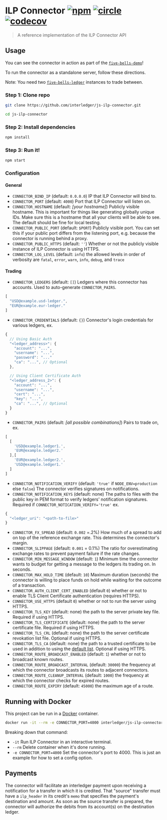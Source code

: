 # ILP Connector [![npm][npm-image]][npm-url] [![circle][circle-image]][circle-url] [![codecov][codecov-image]][codecov-url]

[npm-image]: https://img.shields.io/npm/v/ilp-connector.svg?style=flat
[npm-url]: https://npmjs.org/package/ilp-connector
[circle-image]: https://circleci.com/gh/interledger/js-ilp-connector.svg?style=shield
[circle-url]: https://circleci.com/gh/interledger/js-ilp-connector
[codecov-image]: https://codecov.io/gh/interledger/js-ilp-connector/branch/master/graph/badge.svg
[codecov-url]: https://codecov.io/gh/interledger/js-ilp-connector

> A reference implementation of the ILP Connector API

## Usage

You can see the connector in action as part of the [`five-bells-demo`](https://github.com/interledger/five-bells-demo)!

To run the connector as a standalone server, follow these directions.

Note: You need two [`five-bells-ledger`](https://github.com/interledger/five-bells-ledger) instances to trade between.

### Step 1: Clone repo

``` sh
git clone https://github.com/interledger/js-ilp-connector.git

cd js-ilp-connector
```
### Step 2: Install dependencies

``` sh
npm install
```

### Step 3: Run it!

``` sh
npm start
```

### Configuration

#### General

* `CONNECTOR_BIND_IP` (default: `0.0.0.0`) IP that ILP Connector will bind to.
* `CONNECTOR_PORT` (default: `4000`) Port that ILP Connector will listen on.
* `CONNECTOR_HOSTNAME` (default: *[your hostname]*) Publicly visible hostname. This is important for things like generating globally unique IDs. Make sure this is a hostname that all your clients will be able to see. The default should be fine for local testing.
* `CONNECTOR_PUBLIC_PORT` (default: `$PORT`) Publicly visible port. You can set this if your public port differs from the listening port, e.g. because the connector is running behind a proxy.
* `CONNECTOR_PUBLIC_HTTPS` (default: `''`) Whether or not the publicly visible instance of ILP Connector is using HTTPS.
* `CONNECTOR_LOG_LEVEL` (default: `info`) the allowed levels in order of verbosity are `fatal`, `error`, `warn`, `info`, `debug`, and `trace`

#### Trading

* `CONNECTOR_LEDGERS` (default: `[]`) Ledgers where this connector has accounts. Used to auto-generate `CONNECTOR_PAIRS`.
```js
[
  "USD@example.usd-ledger.",
  "EUR@example.eur-ledger."
]
```
* `CONNECTOR_CREDENTIALS` (default: `{}`) Connector's login credentials for various ledgers, ex.
```js
{
  // Using Basic Auth
  "<ledger_address>": {
    "account": "...",
    "username": "...",
    "password": "..."
    "ca": "...", // Optional
  },

  // Using Client Certificate Auth
  "<ledger_address_2>": {
    "account": "...",
    "username": "...",
    "cert": "...",
    "key": "...",
    "ca": "...", // Optional
  }
}
```
* `CONNECTOR_PAIRS` (default: *[all possible combinations]*) Pairs to trade on, ex.
```js
[
  [
    'USD@example.ledger1.',
    'EUR@example.ledger2.'
  ],[
    'EUR@example.ledger2.',
    'USD@example.ledger1.'
  ]
]
```

* `CONNECTOR_NOTIFICATION_VERIFY` (default: `'true'` if `NODE_ENV=production` else `false`) The connector verifies  signatures on notifications.
* `CONNECTOR_NOTIFICATION_KEYS` (default: none) The paths to files with the public key in PEM format to verify ledgers' notification signatures. Required if `CONNECTOR_NOTICATION_VERIFY='true'`
ex.
```js
{
  "<ledger_uri": "<path-to-file>"
}
```

* `CONNECTOR_FX_SPREAD` (default: `0.002` =.2%) How much of a spread to add on top of the reference exchange rate. This determines the connector's margin.
* `CONNECTOR_SLIPPAGE` (default: `0.001` = 0.1%) The ratio for overestimating exchange rates to prevent payment failure if the rate changes.
* `CONNECTOR_MIN_MESSAGE_WINDOW` (default: `1`) Minimum time the connector wants to budget for getting a message to the ledgers its trading on. In seconds.
* `CONNECTOR_MAX_HOLD_TIME` (default: `10`) Maximum duration (seconds) the connector is willing to place funds on hold while waiting for the outcome of a transaction.
* `CONNECTOR_AUTH_CLIENT_CERT_ENABLED` (default `0`) whether or not to enable TLS Client Certificate authentication (requires HTTPS).
* `CONNECTOR_USE_HTTPS` (default `0`) whether or not to run the server using HTTPS.
* `CONNECTOR_TLS_KEY` (default: none) the path to the server private key file. Required if using HTTPS.
* `CONNECTOR_TLS_CERTIFICATE` (default: none) the path to the server certificate file. Required if using HTTPS.
* `CONNECTOR_TLS_CRL` (default: none) the path to the server certificate revokation list file. Optional if using HTTPS.
* `CONNECTOR_TLS_CA` (default: none) the path to a trusted certificate to be used in addition to using the [default list](https://github.com/nodejs/node/blob/v4.3.0/src/node_root_certs.h). Optional if using HTTPS.
* `CONNECTOR_ROUTE_BROADCAST_ENABLED` (default: `1`) whether or not to broadcast known routes.
* `CONNECTOR_ROUTE_BROADCAST_INTERVAL` (default: `30000`) the frequency at which the connector broadcasts its routes to adjacent connectors.
* `CONNECTOR_ROUTE_CLEANUP_INTERVAL` (default: `1000`) the frequency at which the connector checks for expired routes.
* `CONNECTOR_ROUTE_EXPIRY` (default: `45000`) the maximum age of a route.

## Running with Docker

This project can be run in a [Docker](https://www.docker.com/) container.


``` sh
docker run -it --rm -e CONNECTOR_PORT=4000 interledger/js-ilp-connector
```

Breaking down that command:

* `-it` Run ILP Connector in an interactive terminal.
* `--rm` Delete container when it's done running.
* `-e CONNECTOR_PORT=4000` Set the connector's port to 4000. This is just an example for how to set a config option.

## Payments

The connector will facilitate an interledger payment upon receiving a notification for a transfer in which it is credited. That "source" transfer must have a `ilp_header` in its credit's `memo` that specifies the payment's destination and amount.
As soon as the source transfer is prepared, the connector will authorize the debits from its account(s) on the destination ledger.
